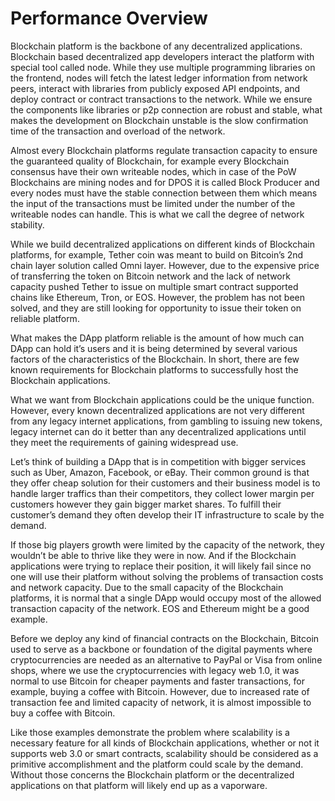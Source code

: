 # Performance Overview

Blockchain platform is the backbone of any decentralized applications. Blockchain based decentralized app developers interact the platform with special tool called node. While they use multiple programming libraries on the frontend, nodes will fetch the latest ledger information from network peers, interact with libraries from publicly exposed API endpoints, and deploy contract or contract transactions to the network. While we ensure the components like libraries or p2p connection are robust and stable, what makes the development on Blockchain unstable is the slow confirmation time of the transaction and overload of the network.

Almost every Blockchain platforms regulate transaction capacity to ensure the guaranteed quality of Blockchain, for example every Blockchain consensus have their own writeable nodes, which in case of the PoW Blockchains are mining nodes and for DPOS it is called Block Producer and every nodes must have the stable connection between them which means the input of the transactions must be limited under the number of the writeable nodes can handle. This is what we call the degree of network stability.

While we build decentralized applications on different kinds of Blockchain platforms, for example, Tether coin was meant to build on Bitcoin’s 2nd chain layer solution called Omni layer. However, due to the expensive price of transferring the token on Bitcoin network and the lack of network capacity pushed Tether to issue on multiple smart contract supported chains like Ethereum, Tron, or EOS. However, the problem has not been solved, and they are still looking for opportunity to issue their token on reliable platform.

What makes the DApp platform reliable is the amount of how much can DApp can hold it’s users and it is being determined by several various factors of the characteristics of the Blockchain. In short, there are few known requirements for Blockchain platforms to successfully host the Blockchain applications.

What we want from Blockchain applications could be the unique function. However, every known decentralized applications are not very different from any legacy internet applications, from gambling to issuing new tokens, legacy internet can do it better than any decentralized applications until they meet the requirements of gaining widespread use.

Let’s think of building a DApp that is in competition with bigger services such as Uber, Amazon, Facebook, or eBay. Their common ground is that they offer cheap solution for their customers and their business model is to handle larger traffics than their competitors, they collect lower margin per customers however they gain bigger market shares. To fulfill their customer’s demand they often develop their IT infrastructure to scale by the demand.

If those big players growth were limited by the capacity of the network, they wouldn’t be able to thrive like they were in now. And if the Blockchain applications were trying to replace their position, it will likely fail since no one will use their platform without solving the problems of transaction costs and network capacity. Due to the small capacity of the Blockchain platforms, it is normal that a single DApp would occupy most of the allowed transaction capacity of the network. EOS and Ethereum might be a good example.

Before we deploy any kind of financial contracts on the Blockchain, Bitcoin used to serve as a backbone or foundation of the digital payments where cryptocurrencies are needed as an alternative to PayPal or Visa from online shops, where we use the cryptocurrencies with legacy web 1.0, it was normal to use Bitcoin for cheaper payments and faster transactions, for example, buying a coffee with Bitcoin. However, due to increased rate of transaction fee and limited capacity of network, it is almost impossible to buy a coffee with Bitcoin.

Like those examples demonstrate the problem where scalability is a necessary feature for all kinds of Blockchain applications, whether or not it supports web 3.0 or smart contracts, scalability should be considered as a primitive accomplishment and the platform could scale by the demand. Without those concerns the Blockchain platform or the decentralized applications on that platform will likely end up as a vaporware.

